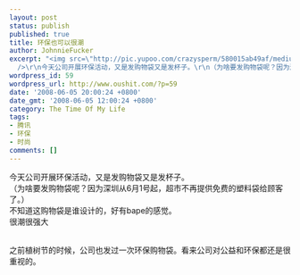 ```yaml
---
layout: post
status: publish
published: true
title: 环保也可以很潮
author: JohnnieFucker
excerpt: "<img src=\"http://pic.yupoo.com/crazysperm/580015ab49af/medium.jpg\" alt=\"\"
  />\r\n今天公司开展环保活动，又是发购物袋又是发杯子。\r\n（为啥要发购物袋呢？因为深圳从6月1号起，超市不再提供免费的塑料袋给顾客了。）\r\n不知道这购物袋是谁设计的，好有bape的感觉。\r\n很潮很强大\r\n"
wordpress_id: 59
wordpress_url: http://www.oushit.com/?p=59
date: '2008-06-05 20:00:24 +0800'
date_gmt: '2008-06-05 12:00:24 +0800'
category: The Time Of My Life
tags:
- 腾讯
- 环保
- 时尚
comments: []
---
```

<p><img src="http://pic.yupoo.com/crazysperm/580015ab49af/medium.jpg" alt="" /><br />
今天公司开展环保活动，又是发购物袋又是发杯子。<br />
（为啥要发购物袋呢？因为深圳从6月1号起，超市不再提供免费的塑料袋给顾客了。）<br />
不知道这购物袋是谁设计的，好有bape的感觉。<br />
很潮很强大<br />
<!--break--><a id="more-59"></a><br />
<img src="http://pic.yupoo.com/crazysperm/203025ab49b0/medium.jpg" alt="" /></p>
<p>之前植树节的时候，公司也发过一次环保购物袋。看来公司对公益和环保都还是很重视的。<br />
<img src="http://pic.yupoo.com/crazysperm/542705ab49b0/medium.jpg" alt="" /></p>
